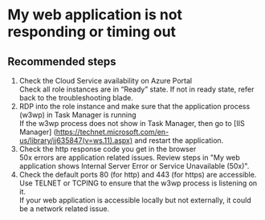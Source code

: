 # My web application is not responding or timing out  

## **Recommended steps**
1.	Check the Cloud Service availability on Azure Portal <br>
Check all role instances are in “Ready” state. If not in ready state, refer back to the troubleshooting blade.
2.	RDP into the role instance and make sure that the application process (w3wp) in Task Manager is running <br>
If the w3wp process does not show in Task Manager, then go to [IIS Manager] (https://technet.microsoft.com/en-us/library/jj635847(v=ws.11).aspx) and restart the application. 
3.	Check the http response code you get in the browser <br>
50x errors are application related issues. Review steps in "My web application shows Internal Server Error or Service Unavailable (50x)".
4.	Check the default ports 80 (for http) and 443 (for https) are accessible. Use TELNET or TCPING to ensure that the w3wp process is listening on it. <br>
If your web application is accessible locally but not externally, it could be a network related issue. 
